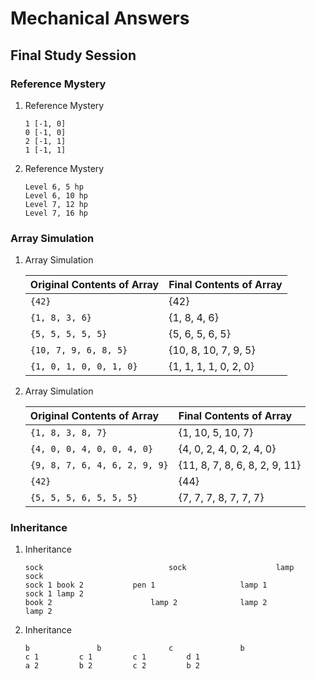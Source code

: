 # Mechanical Answers
## Final Study Session

### Reference Mystery
1. Reference Mystery

	```
	1 [-1, 0]
	0 [-1, 0]
	2 [-1, 1]
	1 [-1, 1]
	```

2. Reference Mystery

	```
	Level 6, 5 hp
	Level 6, 10 hp
	Level 7, 12 hp
	Level 7, 16 hp
	```

### Array Simulation
1. Array Simulation

	| Original Contents of Array | Final Contents of Array |
	| :--- | :--- |
	| `{42}` | {42} |
	| `{1, 8, 3, 6}` | {1, 8, 4, 6} |
	| `{5, 5, 5, 5, 5}` | {5, 6, 5, 6, 5} |
	| `{10, 7, 9, 6, 8, 5}` | {10, 8, 10, 7, 9, 5} |
	| `{1, 0, 1, 0, 0, 1, 0}` | {1, 1, 1, 1, 0, 2, 0} |

2. Array Simulation

	| Original Contents of Array | Final Contents of Array |
	| :--- | :--- |
	| `{1, 8, 3, 8, 7}` | {1, 10, 5, 10, 7} |
	| `{4, 0, 0, 4, 0, 0, 4, 0}` | {4, 0, 2, 4, 0, 2, 4, 0} |
	| `{9, 8, 7, 6, 4, 6, 2, 9, 9}` | {11, 8, 7, 8, 6, 8, 2, 9, 11} |
	| `{42}` | {44} |
	| `{5, 5, 5, 6, 5, 5, 5}` | {7, 7, 7, 8, 7, 7, 7} |

### Inheritance
1. Inheritance

	```
	sock							sock					lamp				sock
	sock 1 book 2			pen 1					lamp 1			sock 1 lamp 2
	book 2						lamp 2				lamp 2			lamp 2
	```

2. Inheritance 

	```
	b				b				c				b
	c 1			c 1			c 1			d 1
	a 2			b 2			c 2			b 2
	```